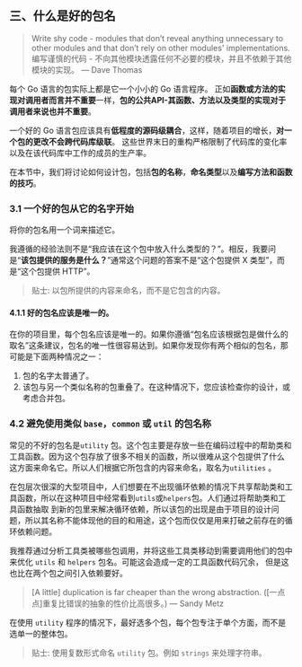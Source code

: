 
## 三、什么是好的包名
> Write shy code - modules that don’t reveal anything unnecessary to other modules and that don’t rely on other modules' implementations. 编写谨慎的代码 - 不向其他模块透露任何不必要的模块，并且不依赖于其他模块的实现。 — Dave Thomas

每个 Go 语言的包实际上都是它一个小小的 Go 语言程序。 正如**函数或方法的实现对调用者而言并不重要**一样，**包的公共API-其函数、方法以及类型的实现对于调用者来说也并不重要**。

一个好的 Go 语言包应该具有**低程度的源码级耦合**，这样，随着项目的增长，**对一个包的更改不会跨代码库级联**。 这些世界末日的重构严格限制了代码库的变化率以及在该代码库中工作的成员的生产率。

在本节中，我们将讨论如何设计包，包括**包的名称**，**命名类型**以及**编写方法和函数的技巧**。

### 3.1 一个好的包从它的名字开始
将你的包名用一个词来描述它。

我遵循的经验法则不是“我应该在这个包中放入什么类型的？”。相反，我要问是“**该包提供的服务是什么？**”通常这个问题的答案不是“这个包提供 X 类型”，而是“这个包提供 HTTP”。

> 贴士: 以包所提供的内容来命名，而不是它包含的内容。

#### 4.1.1 好的包名应该是唯一的。
在你的项目里，每个包名应该是唯一的。如果你遵循“包名应该根据包是做什么的取名”这条建议，包名的唯一性很容易达到。如果你发现你有两个相似的包名，那可能是下面两种情况之一：

1. 包的名字太普通了。
2. 该包与另一个类似名称的包重叠了。在这种情况下，您应该检查你的设计，或考虑合并包。

### 4.2 避免使用类似 `base`，`common` 或 `util` 的包名称

常见的不好的包名是`utility` 包。这个包主要是存放一些在编码过程中的帮助类和工具函数。因为这个包存放了很多不相关的函数，所以很难从这个包提供了什么
这方面来命名它。所以人们根据它所包含的内容来命名，取名为`utilities` 。

在包层次很深的大型项目中，人们想要在不出现循环依赖的情况下共享帮助类和工具函数，所以在这种项目中经常看到`utils`或`helpers`包。人们通过将帮助类和工具函数抽取
到新的包里来解决循环依赖，所以该包的出现是由于项目的设计问题，所以其名称不能体现他的目的和用途，这个包而仅仅是用来打破之前存在的循环依赖问题。

我推荐通过分析工具类被哪些包调用，并将这些工具类移动到需要调用他们的包中来优化 `utils` 和 `helpers` 包名。可能这会造成一定的工具函数代码冗余，
但是这也比在两个包之间引入依赖要好。

> [A little] duplication is far cheaper than the wrong abstraction. ([一点点]重复比错误的抽象的性价比高很多。) — Sandy Metz

在使用 `utility` 程序的情况下，最好选多个包，每个包专注于单个方面，而不是选单一的整体包。

> 贴士: 使用复数形式命名 `utility` 包。例如 `strings` 来处理字符串。

